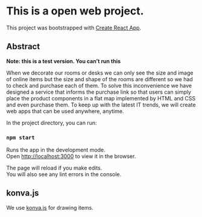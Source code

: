 # This is a open web project.

This project was bootstrapped with [Create React App](https://github.com/facebook/create-react-app).

## Abstract
**Note: this is a test version. You can’t run this**

When we decorate our rooms or desks we can only see the size and image of online items but the size and shape of the rooms are different so we had to check and purchase each of them. To solve this inconvenience we have designed a service that informs the purchase link so that users can simply place the product components in a flat map implemented by HTML and CSS and even purchase them. To keep up with the latest IT trends, we will create web apps that can be used anywhere, anytime.

In the project directory, you can run:

### `npm start`

Runs the app in the development mode.\
Open [http://localhost:3000](http://localhost:3000) to view it in the browser.

The page will reload if you make edits.\
You will also see any lint errors in the console.


## konva.js

We use [konva.js](https://konvajs.org/docs/react/Intro.html) for drawing items. 
